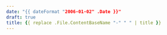 ```yaml
---
date: "{{ dateFormat "2006-01-02" .Date }}"
draft: true
title: {{ replace .File.ContentBaseName "-" " " | title }}
---
```

